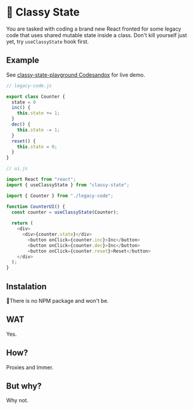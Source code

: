 # 🎩 Classy State

You are tasked with coding a brand new React fronted for some legacy code that uses shared mutable state inside a class. Don't kill yourself just yet, try `useClassyState` hook first.

## Example

See [classy-state-playground Codesandox](https://codesandbox.io/s/new-kwwhp) for live demo.

```js
// legacy-code.js

export class Counter {
  state = 0
  inc() {
    this.state += 1;
  }
  dec() {
    this.state -= 1;
  }
  reset() {
    this.state = 0;
  }
}
```

```js
// ui.js

import React from "react";
import { useClassyState } from "classy-state";

import { Counter } from "./legacy-code";

function CounterUI() {
  const counter = useClassyState(Counter);
  
  return (
    <div>
      <div>{counter.state}</div>
        <button onClick={counter.inc}>Inc</button>
        <button onClick={counter.dec}>Inc</button>
        <button onClick={counter.reset}>Reset</button>
    </div>
  );
}
```

## Instalation

🚫There is no NPM package and won't be.

## WAT

Yes.

## How?

Proxies and Immer.

## But why?

Why not.
